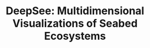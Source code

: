 ---
authors:
- Adam Coscia
- Haley M Sapers
- Noah Deutsch
- Malika Khurana
- John S Magyar
- Sergio A Parra
- Daniel R Utter
- Rebecca L Wipfler
- David W Caress
- Eric J Martin
- Jennifer B Paduan
- Maggie Hendrie
- Santiago Lombeyda
- Hillary Mushkin
- Alex Endert
- Scott Davidoff
- Victoria J Orphan
link: https://arxiv.org/abs/2403.04761
tags:
- Data visualization
- Deep ocean research
- Design study
- Scientific visualization
- Visual analytics
title: 'DeepSee: Multidimensional Visualizations of Seabed Ecosystems'
venue: ACM CHI
year: 2024
---